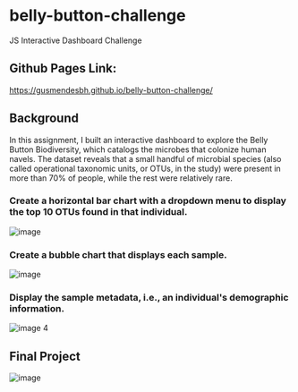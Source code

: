 # belly-button-challenge

JS Interactive Dashboard Challenge

## Github Pages Link:
https://gusmendesbh.github.io/belly-button-challenge/

## Background

In this assignment, I built an interactive dashboard to explore the Belly Button Biodiversity, which catalogs the microbes that colonize human navels.
The dataset reveals that a small handful of microbial species (also called operational taxonomic units, or OTUs, in the study) were present in more than 70% of people, while the rest were relatively rare.

### Create a horizontal bar chart with a dropdown menu to display the top 10 OTUs found in that individual.

![image](https://user-images.githubusercontent.com/94866814/230529021-7d064d2d-56b9-4e74-b796-8cb1bd22a4de.png)


### Create a bubble chart that displays each sample.

![image](https://user-images.githubusercontent.com/94866814/230529148-17caaea1-8560-4b6d-8242-5198027356da.png)


### Display the sample metadata, i.e., an individual's demographic information.

![image](https://user-images.githubusercontent.com/94866814/230529375-28686492-74ce-449d-809f-2b7b9d6f5725.png)
4
## Final Project

![image](https://user-images.githubusercontent.com/94866814/230529519-89671436-1ec8-4535-b1b8-4fc876f0cfc6.png)
